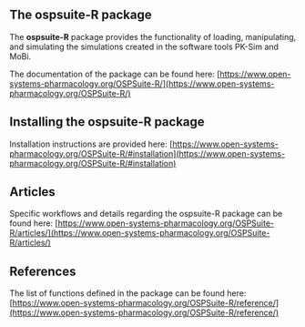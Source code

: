 ## The ospsuite-R package

The **ospsuite-R** package provides the functionality of loading, manipulating, and simulating the simulations created in the software tools PK-Sim and MoBi. 

The documentation of the package can be found here:
[https://www.open-systems-pharmacology.org/OSPSuite-R/](https://www.open-systems-pharmacology.org/OSPSuite-R/)


## Installing the ospsuite-R package
Installation instructions are provided here:
[https://www.open-systems-pharmacology.org/OSPSuite-R/#installation](https://www.open-systems-pharmacology.org/OSPSuite-R/#installation)


## Articles
Specific workflows and details regarding the ospsuite-R package can be found here:
[https://www.open-systems-pharmacology.org/OSPSuite-R/articles/](https://www.open-systems-pharmacology.org/OSPSuite-R/articles/)


## References
The list of functions defined in the package can be found here: 
[https://www.open-systems-pharmacology.org/OSPSuite-R/reference/](https://www.open-systems-pharmacology.org/OSPSuite-R/reference/)
